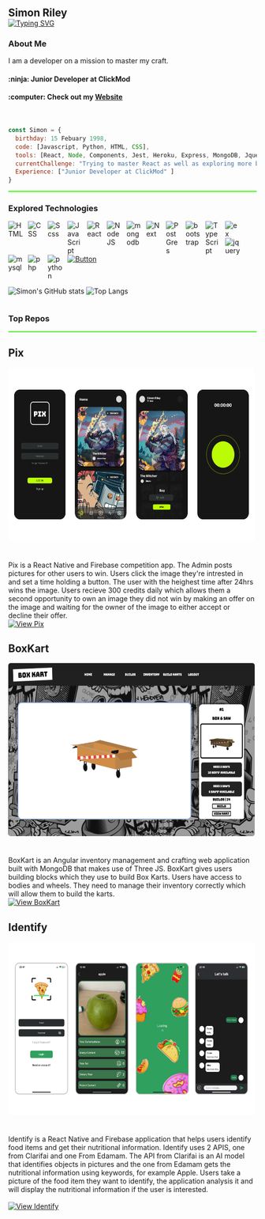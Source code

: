 <!-- HEADER SECTION -->
<h2 align="left" style="padding:0;margin:0;">Simon Riley</h2>
<a href="https://git.io/typing-svg"><img src="https://readme-typing-svg.demolab.com?font=Fira+Code&weight=600&size=32&pause=1000&color=37B4FB&center=true&vCenter=true&width=1400&lines=Software Developer" alt="Typing SVG" /></a>
</br> 

### About Me

<p align="left" > I am a developer on a mission to master my craft.  </p>

<h4 align="left" >:ninja: Junior Developer at ClickMod </h4>
<h4 align="left" >:computer: Check out my <a href="littlemenace.co.za ">Website</a></h4>

<br/>

```javascript
const Simon = {
  birthday: 15 Febuary 1998,
  code: [Javascript, Python, HTML, CSS],
  tools: [React, Node, Components, Jest, Heroku, Express, MongoDB, Jquery, Bootstrap, Scss],
  currentChallenge: "Trying to master React as well as exploring more backend technologies."
  Experience: ["Junior Developer at ClickMod" ]
}
```
<hr style="height: 
1.5px; background-color: #3AFF00;" />

### Explored Technologies

<img align="left" alt="HTML" width="30px" style="padding-right:10px;" src="https://cdn.jsdelivr.net/gh/devicons/devicon/icons/html5/html5-plain.svg" />
<img align="left" alt="CSS" width="30px" style="padding-right:10px;" src="https://cdn.jsdelivr.net/gh/devicons/devicon/icons/css3/css3-plain.svg" />
<img align="left" alt="Scss" width="30px" style="padding-right:10px;" src="https://avatars.githubusercontent.com/u/317889?v=4" />
<img align="left" alt="JavaScript" width="30px" style="padding-right:10px;" src="https://cdn.jsdelivr.net/gh/devicons/devicon/icons/javascript/javascript-plain.svg" />
<img align="left" alt="React" width="30px" style="padding-right:10px;" src="https://cdn.jsdelivr.net/gh/devicons/devicon/icons/react/react-original.svg" />
<img align="left" alt="NodeJS" width="30px" style="padding-right:10px;" src="https://cdn.jsdelivr.net/gh/devicons/devicon/icons/nodejs/nodejs-original.svg" />
<img align="left" alt="mongodb" width="30px" style="padding-right:10px;" src="https://cdn.jsdelivr.net/gh/devicons/devicon/icons/mongodb/mongodb-original.svg" />
<img align="left" alt="Next" width="30px" style="padding-right:10px;" src="https://cdn.jsdelivr.net/gh/devicons/devicon/icons/nextjs/nextjs-original.svg" />
<img align="left" alt="PostGres" width="30px" style="padding-right:10px;" src="https://cdn.jsdelivr.net/gh/devicons/devicon/icons/postgresql/postgresql-original.svg" />
<img align="left" alt="bootstrap" width="30px" style="padding-right:10px;" src="https://cdn.jsdelivr.net/gh/devicons/devicon/icons/bootstrap/bootstrap-original.svg" />
<img align="left" alt="TypeScript" width="30px" style="padding-right:10px;"  src="https://cdn.jsdelivr.net/gh/devicons/devicon/icons/typescript/typescript-original.svg" />
<img align="left" alt="ex" width="30px" style="padding-right:10px;" src="https://cdn.jsdelivr.net/gh/devicons/devicon/icons/express/express-original.svg" />
<img align="left" alt="jquery" width="30px" style="padding-right:10px;" src="https://cdn.jsdelivr.net/gh/devicons/devicon/icons/jquery/jquery-original.svg" />
<img align="left" alt="mysql" width="30px" style="padding-right:10px;" src="https://cdn.jsdelivr.net/gh/devicons/devicon/icons/mysql/mysql-original.svg" />
<img align="left" alt="php" width="30px" style="padding-right:10px;" src="https://cdn.jsdelivr.net/gh/devicons/devicon/icons/php/php-original.svg" />
<img align="left" alt="python" width="30px" style="padding-right:10px;" src="https://cdn.jsdelivr.net/gh/devicons/devicon/icons/python/python-original.svg" />
<br/>
<br/>
<br/>
<br/>
<div style="display: flex; justify-content: space-between; justify-content: flex-start; align-items:center; gap: 10px">
  <a href="https://www.linkedin.com/in/simon-riley-018640194">
    <img alt="Button" title="Liniked in" src="https://custom-icon-badges.demolab.com/badge/-My%20LinkedIn-blue?style=for-the-badge&logoColor=white&logo=repo"/>
  </a>
</div>

<br/>
<br/>

<div  style="display: flex; flex-direction: row">
  
![Simon's GitHub stats](https://github-readme-stats.vercel.app/api?username=SimonR1ley&show_icons=true&theme=shadow_blue)
![Top Langs](https://github-readme-stats.vercel.app/api/top-langs/?username=SimonR1ley&hide=php&theme=shadow_blue) 
  
</div>


<h3> Top Repos </h3>
<hr style="height: 
1.5px; background-color: #3AFF00;" />

<div style="margin-right: .25rem; margin-bottom: .5rem">
        <h2>Pix</h2>
            <img src="images/pix.png" alt="Logo" style="max-width: 100%;    
              height: 350px; margin-bottom: 20px; border-radius: 5px;">
</br>
</br>
Pix is a React Native and Firebase competition app. The Admin posts pictures for other users to win. Users click the image they're intrested in and set a time holding a button. The user with the heighest time after 24hrs wins the image. Users recieve 300 credits daily which allows them a second opportunity to own an image they did not win by making an offer on the image and waiting for the owner of the image to either accept or decline their offer.
        <div style="display: flex; justify-content: space-between">
        <a href="https://github.com/SimonR1ley/Pix">
          <img alt="View Pix" title="Open Overflow"              
              src="https://custom-icon-badges.demolab.com/badge/View%20Pix%20-red.svg?style=for-the-badge&logo=code&logoSource=feather"/>
        </a>
     </div>
  </div>

  <div style="margin-right: .25rem; margin-bottom: .5rem">
        <h2>BoxKart</h2>
        <img src="images/boxkart.png" alt="Logo" style="max-width: 100%;    
              height: 350px; margin-bottom: 20px; border-radius: 5px;">

</br>
</br>
BoxKart is an Angular inventory management and crafting web application built with MongoDB that makes use of Three JS. BoxKart gives users building blocks which they use to build Box Karts. Users have access to bodies and wheels. They need to manage their inventory correctly which will allow them to build the karts. 
        <div style="display: flex; justify-content: space-between">
        <a href="https://github.com/SimonR1ley/BoxKart">
          <img alt="View BoxKart" title="BoxKart"              
              src="https://custom-icon-badges.demolab.com/badge/View%20BoxKart%20-red.svg?style=for-the-badge&logo=code&logoSource=feather"/>
        </a>
     </div>
  </div>
    <div style="margin-right: .25rem; margin-bottom: .5rem">
        <h2>Identify</h2>
                    <img src="images/identify.png" alt="Logo" style="max-width: 100%;    
              height: 350px; margin-bottom: 20px; border-radius: 5px;">
    </br>
    </br>
Identify is a React Native and Firebase application that helps users identify food items and get their nutritional information. Identify uses 2 APIS, one from Clarifai and one From Edamam. The API from Clarifai is an AI model that identifies objects in pictures and the one from Edamam gets the nutritional information using keywords, for example Apple. Users take a picture of the food item they want to identify, the application analysis it and will display the nutritional information if the user is interested.
  </br>
    </br>
  <div style="display: flex; justify-content: space-between">
        <a href="https://github.com/SmonR1ley/Identify">
          <img alt="View Identify" title="Identify"              
              src="https://custom-icon-badges.demolab.com/badge/View%20Identify%20-red.svg?style=for-the-badge&logo=code&logoSource=feather"/>
        </a>
     </div>
  </div>
  </div>
